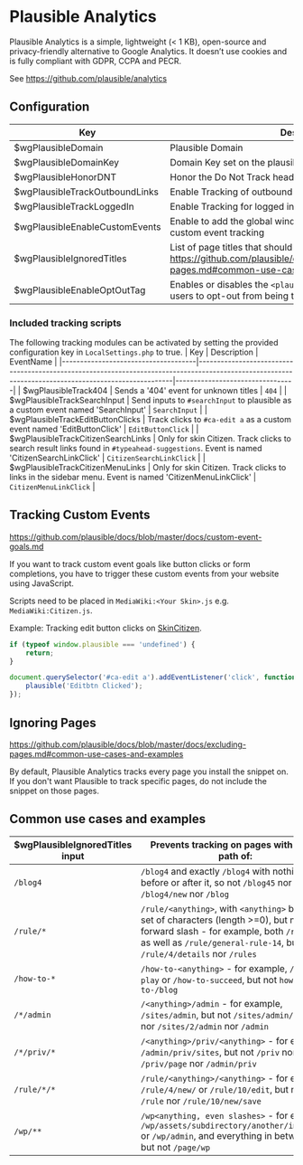 # Plausible Analytics

Plausible Analytics is a simple, lightweight (< 1 KB), open-source and privacy-friendly alternative to Google Analytics. It doesn’t use cookies and is fully compliant with GDPR, CCPA and PECR.

See https://github.com/plausible/analytics

## Configuration
| Key                                 | Description                                                                                                                                         | Example                         | Default |
|-------------------------------------|-----------------------------------------------------------------------------------------------------------------------------------------------------|---------------------------------|---------|
| $wgPlausibleDomain                  | Plausible Domain                                                                                                                                    | https://plausible.io            | null    |
| $wgPlausibleDomainKey               | Domain Key set on the plausible website                                                                                                             | plausible.io                    | null    |
| $wgPlausibleHonorDNT                | Honor the Do Not Track header and disable tracking                                                                                                  | false                           | true    |
| $wgPlausibleTrackOutboundLinks      | Enable Tracking of outbound link clicks                                                                                                             | true                            | false   |
| $wgPlausibleTrackLoggedIn           | Enable Tracking for logged in users                                                                                                                 | true                            | false   |
| $wgPlausibleEnableCustomEvents      | Enable to add the global window.plausible function needed for custom event tracking                                                                 | true                            | false   |
| $wgPlausibleIgnoredTitles           | List of page titles that should not be tracked. https://github.com/plausible/docs/blob/master/docs/excluding-pages.md#common-use-cases-and-examples | ['/Page1', '/Special:*', ]      | []      |
| $wgPlausibleEnableOptOutTag         | Enables or disables the `<plausible-opt-out />` tag that allows users to opt-out from being tracked                                                 | false                           | true    |

### Included tracking scripts
The following tracking modules can be activated by setting the provided configuration key in `LocalSettings.php` to true.
| Key                                 | Description                                                                                                                                         | EventName                       |
|-------------------------------------|-----------------------------------------------------------------------------------------------------------------------------------------------------|---------------------------------|
| $wgPlausibleTrack404                | Sends a '404' event for unknown titles                                                                                                              | `404`                           |
| $wgPlausibleTrackSearchInput        | Send inputs to `#searchInput` to plausible as a custom event named 'SearchInput'                                                                    | `SearchInput`                   |
| $wgPlausibleTrackEditButtonClicks   | Track clicks to `#ca-edit a` as a custom event named 'EditButtonClick'                                                                              | `EditButtonClick`               |
| $wgPlausibleTrackCitizenSearchLinks | Only for skin Citizen. Track clicks to search result links found in `#typeahead-suggestions`. Event is named 'CitizenSearchLinkClick'               | `CitizenSearchLinkClick`        |
| $wgPlausibleTrackCitizenMenuLinks   | Only for skin Citizen. Track clicks to links in the sidebar menu. Event is named 'CitizenMenuLinkClick'                                             | `CitizenMenuLinkClick`          |


## Tracking Custom Events
https://github.com/plausible/docs/blob/master/docs/custom-event-goals.md

If you want to track custom event goals like button clicks or form completions, you have to trigger these custom events from your website using JavaScript.

Scripts need to be placed in `MediaWiki:<Your Skin>.js` e.g. `MediaWiki:Citizen.js`.

Example: Tracking edit button clicks on [SkinCitizen](https://github.com/StarCitizenTools/mediawiki-skins-Citizen).
```js
if (typeof window.plausible === 'undefined') {
    return;
}

document.querySelector('#ca-edit a').addEventListener('click', function (event) {
    plausible('Editbtn Clicked');
});
```

## Ignoring Pages
https://github.com/plausible/docs/blob/master/docs/excluding-pages.md#common-use-cases-and-examples

By default, Plausible Analytics tracks every page you install the snippet on. If you don't want Plausible to track specific pages, do not include the snippet on those pages.

## Common use cases and examples
| $wgPlausibleIgnoredTitles input | Prevents tracking on pages with a URL path of: |
| ------------- | ------------- |
| `/blog4` | `/blog4` and exactly `/blog4` with nothing before or after it, so not `/blog45` nor `/blog4/new` nor `/blog` |
| `/rule/*` | `/rule/<anything>`, with `<anything>` being any set of characters (length >=0), but not a forward slash - for example, both `/rule/1` as well as `/rule/general-rule-14`, but not `/rule/4/details` nor `/rules` |
| `/how-to-*` | `/how-to-<anything>` - for example, `/how-to-play` or `/how-to-succeed`, but not `how-to-/blog` |
| `/*/admin` | `/<anything>/admin` - for example, `/sites/admin`, but not `/sites/admin/page-2` nor `/sites/2/admin` nor `/admin` |
| `/*/priv/*` | `/<anything>/priv/<anything>` - for example, `/admin/priv/sites`, but not `/priv` nor `/priv/page` nor `/admin/priv` |
| `/rule/*/*` | `/rule/<anything>/<anything>` - for example, `/rule/4/new/` or `/rule/10/edit`, but not `/rule` nor `/rule/10/new/save` |
| `/wp/**` | `/wp<anything, even slashes>` - for example, `/wp/assets/subdirectory/another/image.png` or `/wp/admin`, and everything in between, but not `/page/wp`
